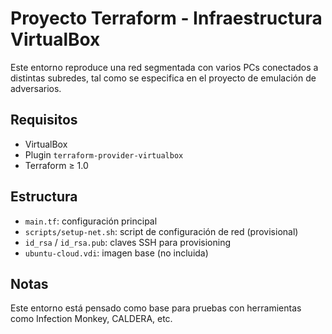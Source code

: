 # Proyecto Terraform - Infraestructura VirtualBox

Este entorno reproduce una red segmentada con varios PCs conectados a distintas subredes, tal como se especifica en el proyecto de emulación de adversarios.

## Requisitos

- VirtualBox
- Plugin `terraform-provider-virtualbox`
- Terraform ≥ 1.0

## Estructura

- `main.tf`: configuración principal
- `scripts/setup-net.sh`: script de configuración de red (provisional)
- `id_rsa` / `id_rsa.pub`: claves SSH para provisioning
- `ubuntu-cloud.vdi`: imagen base (no incluida)

## Notas

Este entorno está pensado como base para pruebas con herramientas como Infection Monkey, CALDERA, etc.
